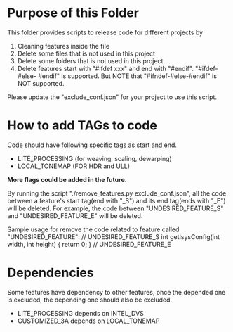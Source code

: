# Purpose of this Folder
This folder provides scripts to release code for different projects by
1. Cleaning features inside the file
2. Delete some files that is not used in this project
3. Delete some folders that is not used in this project
4. Delete features start with "#ifdef xxx" and end with "#endif". "#ifdef-#else-
   #endif" is supported. But NOTE that "#ifndef-#else-#endif" is NOT supported.

Please update the "exclude_conf.json" for your project to use this script.

# How to add TAGs to code
Code should have following specific tags as start and end.
 * LITE_PROCESSING (for weaving, scaling, dewarping)
 * LOCAL_TONEMAP  (FOR HDR and ULL)

**More flags could be added in the future.**

By running the script "./remove_features.py exclude_conf.json", all the code
between a feature's start tag(end with "_S") and its end tag(ends with "_E")
will be deleted.
For example, the code between "UNDESIRED_FEATURE_S" and "UNDESIRED_FEATURE_E"
will be deleted.

Sample usage for remove the code related to feature called "UNDESIRED_FEATURE":
// UNDESIRED_FEATURE_S
int getIsysConfig(int width, int height)
{
    return 0;
}
// UNDESIRED_FEATURE_E

# Dependencies
Some features have dependency to other features, once the depended one is excluded,
the depending one should also be excluded.
 * LITE_PROCESSING depends on INTEL_DVS
 * CUSTOMIZED_3A   depends on LOCAL_TONEMAP

